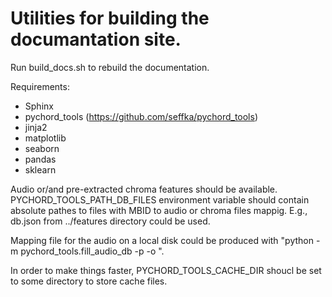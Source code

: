 # Utilities for building the documantation site.

Run build_docs.sh to rebuild the documentation.

Requirements:

   * Sphinx
   * pychord_tools (https://github.com/seffka/pychord_tools)
   * jinja2
   * matplotlib
   * seaborn
   * pandas
   * sklearn 
   
   Audio or/and pre-extracted chroma features should be available.
   PYCHORD_TOOLS_PATH_DB_FILES environment variable should contain absolute pathes to files with MBID to audio or chroma files mappig.
   E.g., db.json from ../features directory could be used.
   
   Mapping file for the audio on a local disk could be produced with "python -m pychord_tools.fill_audio_db  -p <root directory with audio> -o <output file name>".

   In order to make things faster, PYCHORD_TOOLS_CACHE_DIR shoucl be set to some directory to store cache files.
